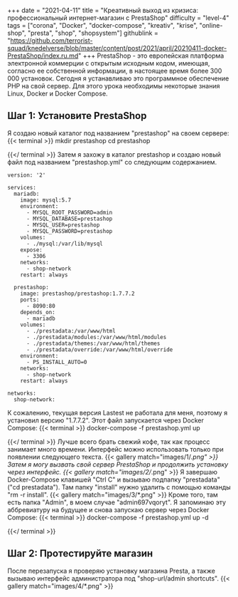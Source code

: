 +++
date = "2021-04-11"
title = "Креативный выход из кризиса: профессиональный интернет-магазин с PrestaShop"
difficulty = "level-4"
tags = ["corona", "Docker", "docker-compose", "kreativ", "krise", "online-shop", "presta", "shop", "shopsystem"]
githublink = "https://github.com/terrorist-squad/knedelverse/blob/master/content/post/2021/april/20210411-docker-PrestaShop/index.ru.md"
+++
PrestaShop - это европейская платформа электронной коммерции с открытым исходным кодом, имеющая, согласно ее собственной информации, в настоящее время более 300 000 установок. Сегодня я устанавливаю это программное обеспечение PHP на свой сервер. Для этого урока необходимы некоторые знания Linux, Docker и Docker Compose.
## Шаг 1: Установите PrestaShop
Я создаю новый каталог под названием "prestashop" на своем сервере:
{{< terminal >}}
mkdir prestashop
cd prestashop

{{</ terminal >}}
Затем я захожу в каталог prestashop и создаю новый файл под названием "prestashop.yml" со следующим содержанием.
```
version: '2'

services:
  mariadb:
    image: mysql:5.7
    environment:
      - MYSQL_ROOT_PASSWORD=admin
      - MYSQL_DATABASE=prestashop
      - MYSQL_USER=prestashop
      - MYSQL_PASSWORD=prestashop
    volumes:
      - ./mysql:/var/lib/mysql
    expose:
      - 3306
    networks:
      - shop-network
    restart: always

  prestashop:
    image: prestashop/prestashop:1.7.7.2
    ports:
      - 8090:80
    depends_on:
      - mariadb
    volumes:
      - ./prestadata:/var/www/html
      - ./prestadata/modules:/var/www/html/modules
      - ./prestadata/themes:/var/www/html/themes
      - ./prestadata/override:/var/www/html/override
    environment:
      - PS_INSTALL_AUTO=0
    networks:
      - shop-network
    restart: always

networks:
  shop-network:

```
К сожалению, текущая версия Lastest не работала для меня, поэтому я установил версию "1.7.7.2". Этот файл запускается через Docker Compose:
{{< terminal >}}
docker-compose -f prestashop.yml up

{{</ terminal >}}
Лучше всего брать свежий кофе, так как процесс занимает много времени. Интерфейс можно использовать только при появлении следующего текста.
{{< gallery match="images/1/*.png" >}}
Затем я могу вызвать свой сервер PrestaShop и продолжить установку через интерфейс.
{{< gallery match="images/2/*.png" >}}
Я завершаю Docker-Compose клавишей "Ctrl C" и вызываю подпапку "prestadata" ("cd prestadata"). Там папку "install" нужно удалить с помощью команды "rm -r install".
{{< gallery match="images/3/*.png" >}}
Кроме того, там есть папка "Admin", в моем случае "admin697vqoryt". Я запоминаю эту аббревиатуру на будущее и снова запускаю сервер через Docker Compose:
{{< terminal >}}
docker-compose -f prestashop.yml up -d

{{</ terminal >}}

## Шаг 2: Протестируйте магазин
После перезапуска я проверяю установку магазина Presta, а также вызываю интерфейс администратора под "shop-url/admin shortcuts".
{{< gallery match="images/4/*.png" >}}
